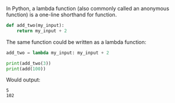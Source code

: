 In Python, a lambda function (also commonly called an anonymous function) is a one-line shorthand for function.
```Python
def add_two(my_input):
	return my_input + 2
```

The same function could be written as a lambda function:
```Python
add_two = lambda my_input: my_input + 2

print(add_two(3))
print(add(100))
```
Would output:
```
5
102
```
